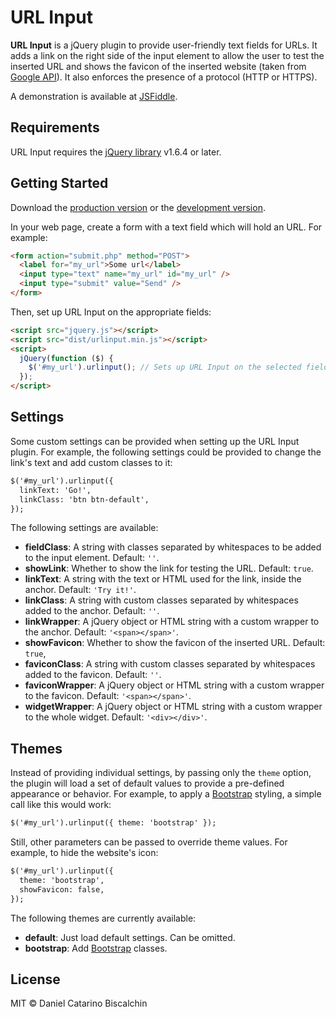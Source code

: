 # URL Input

**URL Input** is a jQuery plugin to provide user-friendly text fields for URLs. It adds a link on the right side of the input element to allow the user to test the inserted URL and shows the favicon of the inserted website (taken from [Google API](http://www.google.com/s2/favicons)). It also enforces the presence of a protocol (HTTP or HTTPS).

A demonstration is available at [JSFiddle](https://jsfiddle.net/0qjqnbng/4/).

## Requirements

URL Input requires the [jQuery library](https://jquery.com/) v1.6.4 or later.

## Getting Started

Download the [production version][min] or the [development version][max].

[min]: https://raw.githubusercontent.com/dbiscalchin/jquery-urlinput/master/dist/jquery.urlinput.min.js
[max]: https://raw.githubusercontent.com/dbiscalchin/jquery-urlinput/master/dist/jquery.urlinput.js

In your web page, create a form with a text field which will hold an URL. For example:

```html
<form action="submit.php" method="POST">
  <label for="my_url">Some url</label>
  <input type="text" name="my_url" id="my_url" />
  <input type="submit" value="Send" />
</form>
```

Then, set up URL Input on the appropriate fields:

```html
<script src="jquery.js"></script>
<script src="dist/urlinput.min.js"></script>
<script>
  jQuery(function ($) {
    $('#my_url').urlinput(); // Sets up URL Input on the selected fields
  });
</script>
```

## Settings

Some custom settings can be provided when setting up the URL Input plugin. For example, the following settings could be provided to change the link's text and add custom classes to it:

```html
$('#my_url').urlinput({
  linkText: 'Go!',
  linkClass: 'btn btn-default',
});
```

The following settings are available:
- **fieldClass**: A string with classes separated by whitespaces to be added to the input element. Default: `''`.
- **showLink**: Whether to show the link for testing the URL. Default: `true`.
- **linkText**: A string with the text or HTML used for the link, inside the anchor. Default: `'Try it!'`.
- **linkClass**: A string with custom classes separated by whitespaces added to the anchor. Default: `''`.
- **linkWrapper**: A jQuery object or HTML string with a custom wrapper to the anchor. Default: `'<span></span>'`.
- **showFavicon**: Whether to show the favicon of the inserted URL. Default: `true`,
- **faviconClass**: A string with custom classes separated by whitespaces added to the favicon. Default: `''`.
- **faviconWrapper**: A jQuery object or HTML string with a custom wrapper to the favicon. Default: `'<span></span>'`.
- **widgetWrapper**: A jQuery object or HTML string with a custom wrapper to the whole widget. Default: `'<div></div>'`.

## Themes

Instead of providing individual settings, by passing only the `theme` option, the plugin will load a set of default values to provide a pre-defined appearance or behavior. For example, to apply a [Bootstrap](http://getbootstrap.com/) styling, a simple call like this would work:

```html
$('#my_url').urlinput({ theme: 'bootstrap' });
```

Still, other parameters can be passed to override theme values. For example, to hide the website's icon:

```html
$('#my_url').urlinput({
  theme: 'bootstrap',
  showFavicon: false,
});
```

The following themes are currently available:
- **default**: Just load default settings. Can be omitted.
- **bootstrap**: Add [Bootstrap](http://getbootstrap.com/) classes.

## License

MIT © Daniel Catarino Biscalchin
